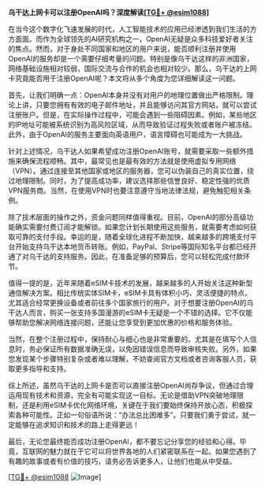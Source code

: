 **乌干达上网卡可以注册OpenAI吗？深度解读[[TG💪+ @esim1088](https://t.me/s/esim1088)]**

在当今这个数字化飞速发展的时代，人工智能技术的应用已经渗透到我们生活的方方面面。而作为全球领先的AI研究机构之一，OpenAI无疑是众多科技爱好者关注的焦点。然而，对于身处不同国家和地区的用户来说，能否顺利注册并使用OpenAI的服务却是一个需要仔细考量的问题。特别是像乌干达这样的非洲国家，网络基础设施相对较弱，国际交流与合作的机会也相对较少。那么，乌干达的上网卡究竟能否用于注册OpenAI呢？本文将从多个角度为您详细解读这一问题。

首先，让我们明确一点：OpenAI本身并没有对用户的地理位置做出严格限制。理论上讲，只要您拥有有效的电子邮件地址，并且能够访问其官方网站，就可以尝试注册账户。但是，在实际操作过程中，可能会遇到一些阻碍因素。例如，某些地区的IP地址可能被系统识别为高风险区域，从而导致验证过程失败或者账户被冻结。此外，由于OpenAI的服务主要面向英语用户，语言障碍也可能成为一大挑战。

针对上述情况，乌干达人如果希望成功注册OpenAI账号，就需要采取一些额外措施来确保流程顺畅。其中，最常见也是最有效的方法就是使用虚拟专用网络（VPN）。通过连接至其他国家或地区的服务器，您可以伪装自己的真实位置，绕过地理限制。同时，为了提高成功率，建议选择那些信誉良好、稳定性强的优质VPN服务商。当然，在使用VPN时也要注意遵守当地法律法规，避免触犯相关条例。

除了技术层面的操作之外，资金问题同样值得重视。目前，OpenAI的部分高级功能确实需要付费订阅才能解锁。如果您计划长期使用这些服务，就需要考虑如何获取可靠的支付手段。幸运的是，随着全球化进程不断加快，越来越多的跨境支付平台开始支持乌干达本地货币转账。例如，PayPal、Stripe等国际知名平台都已经开通了对乌干达的支持服务。因此，在准备足够的预算后，您可以轻松完成付款环节。

值得一提的是，近年来随着eSIM卡技术的发展，越来越多的人开始关注这种新型通信解决方案。相比传统实体SIM卡，eSIM卡具有体积小巧、灵活便捷的特点，尤其适合经常更换设备或者前往多个国家旅行的用户。对于想要注册OpenAI的乌干达人而言，购买一张支持多国漫游的eSIM卡无疑是一个不错的选择。它不仅能够帮助您解决网络连接问题，还能让您享受到更加优惠的价格和服务体验。

当然，在整个注册过程中，保持耐心与细心也是非常重要的。尤其是在填写个人信息时，务必保证所有数据准确无误，以免因错误信息而导致审核失败。另外，如果您发现某个步骤特别复杂或者难以理解，不妨查阅官方文档或者咨询客服人员，获取更多指导和支持。

综上所述，虽然乌干达的上网卡是否可以直接注册OpenAI尚存争议，但通过合理运用现有技术和资源，完全有可能实现这一目标。无论是借助VPN突破地理限制，还是利用eSIM卡优化网络环境，关键在于我们要始终保持开放心态，积极探索各种可能性。正如一句俗语所说：“办法总比困难多”。只要我们勇于尝试，就一定能够在追求知识和技术的路上走得更远！

最后，无论您最终能否成功注册OpenAI，都不要忘记分享您的经验和心得。毕竟，互联网的魅力就在于它可以将世界各地的人们紧密联系在一起。如果您遇到了有趣的故事或者有价值的技巧，请务必告诉更多人，让他们也能从中受益。

[[TG💪+ @esim1088](https://t.me/s/esim1088) ![Image](https://i.postimg.cc/4NQfJmqS/Snipaste-2025-05-13-00-14-12.png)]
